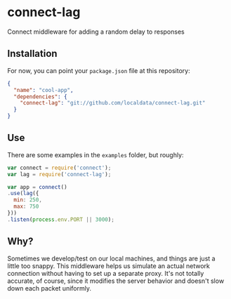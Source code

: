 # connect-lag

Connect middleware for adding a random delay to responses

## Installation

For now, you can point your `package.json` file at this repository:

```json
{
  "name": "cool-app",
  "dependencies": {
    "connect-lag": "git://github.com/localdata/connect-lag.git"
  }
}
```

## Use

There are some examples in the `examples` folder, but roughly:

```javascript
var connect = require('connect');
var lag = require('connect-lag');

var app = connect()
.use(lag({
  min: 250,
  max: 750
}))
.listen(process.env.PORT || 3000);
```

## Why?

Sometimes we develop/test on our local machines, and things are just a little
too snappy. This middleware helps us simulate an actual network connection
without having to set up a separate proxy. It's not totally accurate, of
course, since it modifies the server behavior and doesn't slow down each packet
uniformly.
